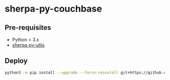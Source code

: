 # sherpa-py-couchbase

## Pre-requisites

- Python > 3.x
- [sherpa-py-utils](https://github.com/Identicum/sherpa-py-utils)

## Deploy

```sh
python3 -m pip install --upgrade --force-reinstall git+https://github.com/Identicum/sherpa-py-couchbase.git@main
```
